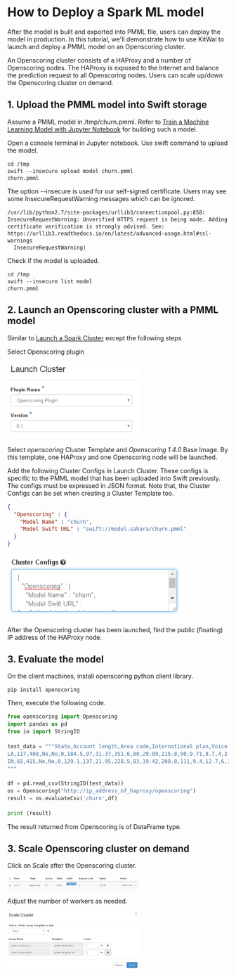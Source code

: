 # How to Deploy a Spark ML model

After the model is built and exported into PMML file, users can deploy the model in production. In this tutorial, we'll demonstrate how to use KitWai to launch and deploy a PMML model on an Openscoring cluster.

An Openscoring cluster consists of a HAProxy and a number of Openscoring nodes. The HAProxy is exposed to the Internet and balance the prediction request to all Openscoring nodes. Users can scale up/down the Openscoring cluster on demand.

## 1. Upload the PMML model into Swift storage
Assume a PMML model in /tmp/churn.pmml. Refer to [Train a Machine Learning Model with Jupyter Notebook](/jupyter/jupyter.html) for building such a model.

Open a console terminal in Jupyter notebook. Use swift command to upload the model.

```shell
cd /tmp
swift --insecure upload model churn.pmml
churn.pmml
```

The option --insecure is used for our self-signed certificate. Users may see some InsecureRequestWarning messages which can be ignored.

```
/usr/lib/python2.7/site-packages/urllib3/connectionpool.py:858: InsecureRequestWarning: Unverified HTTPS request is being made. Adding certificate verification is strongly advised. See: https://urllib3.readthedocs.io/en/latest/advanced-usage.html#ssl-warnings
  InsecureRequestWarning)
```

Check if the model is uploaded.

```shell
cd /tmp
swift --insecure list model
churn.pmml
```

## 2. Launch an Openscoring cluster with a PMML model

Similar to [Launch a Spark Cluster](/launchcluster/launchcluster.html) except the following steps

Select Openscoring plugin

   <img src="openscoring_plugin.png" width="300">

Select _openscoring_ Cluster Template and _Openscoring 1.4.0_ Base Image. By this template, one HAProxy and one Openscoring node will be launched.

Add the following Cluster Configs in Launch Cluster. These configs is specific to the PMML model that has been uploaded into Swift previously. The configs must be expressed in JSON format. Note that, the Cluster Configs can be set when creating a Cluster Template too.

```json
{
  "Openscoring" : {
    "Model Name" : "churn",
    "Model Swift URL" : "swift://model.sahara/churn.pmml"
  }
}
```

   <img src="openscoring_configs.png" width="400">


After the Openscoring cluster has been launched, find the public (floating) IP address of the HAProxy node.

## 3. Evaluate the model

On the client machines, install openscoring python client library.

```shell
pip install openscoring
```

Then, execute the following code.

```python
from openscoring import Openscoring
import pandas as pd
from io import StringIO

test_data = """State,Account length,Area code,International plan,Voice mail plan,Number vmail messages,Total day minutes,Total day calls,Total day charge,Total eve minutes,Total eve calls,Total eve charge,Total night minutes,Total night calls,Total night charge,Total intl minutes,Total intl calls,Total intl charge,Customer service calls,Churn
LA,117,408,No,No,0,184.5,97,31.37,351.6,80,29.89,215.8,90,9.71,8.7,4,2.35,1,False
IN,65,415,No,No,0,129.1,137,21.95,228.5,83,19.42,208.8,111,9.4,12.7,6,3.43,4,True
"""

df = pd.read_csv(StringIO(test_data))
os = Openscoring("http://ip_address_of_haproxy/openscoring")
result = os.evaluateCsv('churn',df)

print (result)
```

The result returned from Openscoring is of DataFrame type.

## 3. Scale Openscoring cluster on demand

Click on Scale after the Openscoring cluster.

   <img src="openscoring_scale.png" width="300">

Adjust the number of workers as needed.

   <img src="openscoring_add_workers.png" width="300">
